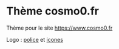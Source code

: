 # Thème cosmo0.fr

Thème pour le site <https://www.cosmo0.fr>

Logo : [police](https://fonts.google.com/specimen/Dosis) et [icones](https://www.iconfinder.com/iconsets/videogames-5)
